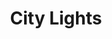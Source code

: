 ---
title: City Lights
year: 2002
writer: Robby Valentine
composer: Robby Valentine
img: /images/headers/1.jpg
---